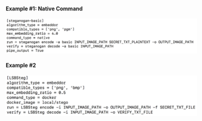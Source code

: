 #### Example #1: Native Command

![](notebooks/img_assets/steganogan.png)

#### Example #2

![](notebooks/img_assets/LSBSteg.png)


